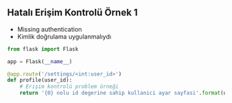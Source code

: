 ## Hatalı Erişim Kontrolü Örnek 1

- Missing authentication
- Kimlik doğrulama uygulanmalıydı

```python
from flask import Flask

app = Flask(__name__)

@app.route('/settings/<int:user_id>')
def profile(user_id):
    # Erişim kontrolü problem örneği
    return '{0} nolu id degerine sahip kullanici ayar sayfasi'.format(user_id)
```
